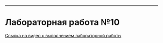 ---
# Лабораторная работа №10

[Ссылка на видео с выполнением лабораторной работы](https://youtu.be/qoILzm-z3cw)
